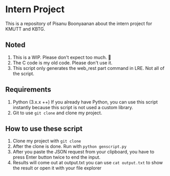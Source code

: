 # Intern Project

This is a repository of Pisanu Boonyaanan about the intern project for KMUTT and KBTG.

## Noted
1. This is a WIP. Please don't expect too much. 🙏
2. The C code is my old code. Please don't use it.
3. This script only generates the web_rest part command in LRE. Not all of the script.

## Requirements
1. Python (3.x.x ++)
If you already have Python, you can use this script instantly because this script is not used a custom library.
2. Git
to use `git clone` and clone my project.

## How to use these script
1. Clone my project with `git clone`
2. After the clone is done. Run with `python genscript.py`
3. After you paste the JSON request from your clipboard, you have to press Enter button twice to end the input.
4. Results will come out at output.txt you can use `cat output.txt` to show the result or open it with your file explorer
